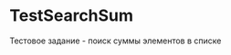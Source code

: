 # TestSearchSum
Тестовое задание - поиск суммы элементов в списке

<script src="https://gist.github.com/Busyrev/cb89f309d2c32873449366023b8e0057.js"></script>
